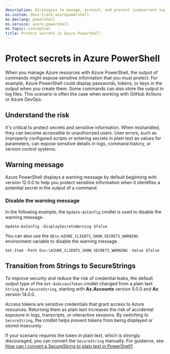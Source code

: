 ```yaml
---
description: Strategies to manage, protect, and prevent inadvertent exposure of secrets and sensitive information in Azure PowerShell.
ms.custom: devx-track-azurepowershell
ms.devlang: powershell
ms.service: azure-powershell
ms.topic: conceptual
title: Protect secrets in Azure PowerShell
---
```


# Protect secrets in Azure PowerShell

When you manage Azure resources with Azure PowerShell, the output of commands might expose sensitive
information that you must protect. For example, Azure PowerShell could display passwords, tokens, or
keys in the output when you create them. Some commands can also store the output in log files. This
scenario is often the case when working with GitHub Actions or Azure DevOps.

## Understand the risk

It's critical to protect secrets and sensitive information. When mishandled, they can become
accessible to unauthorized users. User errors, such as improperly configured scripts or entering
secrets in plain text as values for parameters, can expose sensitive details in logs, command
history, or version control systems.

## Warning message

Azure PowerShell displays a warning message by default beginning with version 12.0.0 to help you
protect sensitive information when it identifies a potential secret in the output of a command.

### Disable the warning message

In the following example, the `Update-AzConfig` cmdlet is used to disable the warning message.

```azurepowershell-interactive
Update-AzConfig -DisplaySecretsWarning $false
```

You can also use the `$Env:AZURE_CLIENTS_SHOW_SECRETS_WARNING` environment variable to disable the
warning message.

```azurepowershell
Set-Item -Path Env:\AZURE_CLIENTS_SHOW_SECRETS_WARNING -Value $false
```

## Transition from Strings to SecureStrings

To improve security and reduce the risk of credential leaks, the default output type of the
`Get-AzAccessToken` cmdlet changed from a plain text `String` to a `SecureString`, starting with
**Az.Accounts** version 5.0.0 and **Az** version 14.0.0.

Access tokens are sensitive credentials that grant access to Azure resources. Returning them as
plain text increases the risk of accidental exposure in logs, transcripts, or interactive sessions.
By switching to `SecureString`, the cmdlet helps prevent tokens from being displayed or stored
insecurely.

If your scenario requires the token in plain text, which is strongly discouraged, you can convert
the `SecureString` manually. For guidance, see
[How can I convert a SecureString to plain text in PowerShell?][convert-secure-string-to-string].

<!-- link references -->

[convert-secure-string-to-string]: /powershell/azure/faq#how-can-i-convert-a-securestring-to-plain-text-in-powershell-
